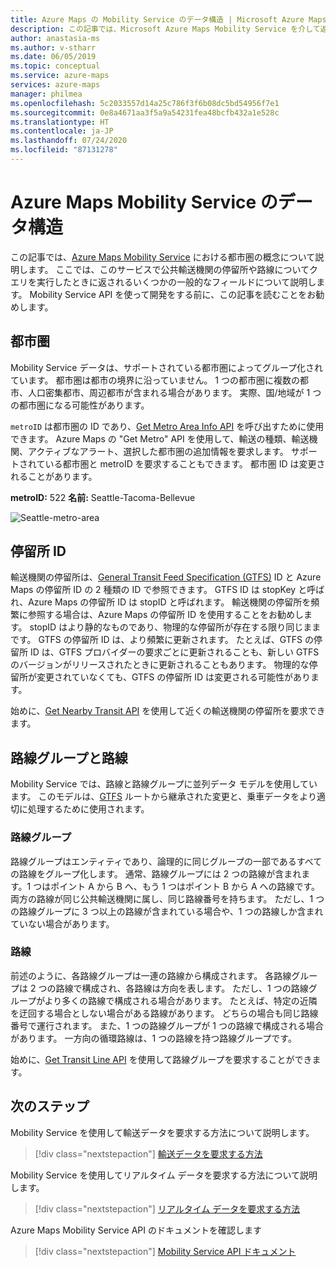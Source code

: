 ```yaml
---
title: Azure Maps の Mobility Service のデータ構造 | Microsoft Azure Maps
description: この記事では、Microsoft Azure Maps Mobility Service を介して返される一般的なフィールドとデータ構造について説明します。
author: anastasia-ms
ms.author: v-stharr
ms.date: 06/05/2019
ms.topic: conceptual
ms.service: azure-maps
services: azure-maps
manager: philmea
ms.openlocfilehash: 5c2033557d14a25c786f3f6b08dc5bd54956f7e1
ms.sourcegitcommit: 0e8a4671aa3f5a9a54231fea48bcfb432a1e528c
ms.translationtype: HT
ms.contentlocale: ja-JP
ms.lasthandoff: 07/24/2020
ms.locfileid: "87131278"
---
```

# <a name="data-structures-in-azure-maps-mobility-service"></a>Azure Maps Mobility Service のデータ構造

この記事では、[Azure Maps Mobility Service](https://aka.ms/AzureMapsMobilityService) における都市圏の概念について説明します。 ここでは、このサービスで公共輸送機関の停留所や路線についてクエリを実行したときに返されるいくつかの一般的なフィールドについて説明します。 Mobility Service API を使って開発をする前に、この記事を読むことをお勧めします。

## <a name="metro-area"></a>都市圏

Mobility Service データは、サポートされている都市圏によってグループ化されています。 都市圏は都市の境界に沿っていません。 1 つの都市圏に複数の都市、人口密集都市、周辺都市が含まれる場合があります。 実際、国/地域が 1 つの都市圏になる可能性があります。 

`metroID` は都市圏の ID であり、[Get Metro Area Info API](https://aka.ms/AzureMapsMobilityMetroAreaInfo) を呼び出すために使用できます。 Azure Maps の "Get Metro" API を使用して、輸送の種類、輸送機関、アクティブなアラート、選択した都市圏の追加情報を要求します。 サポートされている都市圏と metroID を要求することもできます。 都市圏 ID は変更されることがあります。

**metroID:** 522   **名前:** Seattle-Tacoma-Bellevue

![Seattle-metro-area](./media/mobility-service-data-structure/seattle-metro.png)

## <a name="stop-ids"></a>停留所 ID

輸送機関の停留所は、[General Transit Feed Specification (GTFS)](http://gtfs.org/) ID と Azure Maps の停留所 ID の 2 種類の ID で参照できます。 GTFS ID は stopKey と呼ばれ、Azure Maps の停留所 ID は stopID と呼ばれます。 輸送機関の停留所を頻繁に参照する場合は、Azure Maps の停留所 ID を使用することをお勧めします。 stopID はより静的なものであり、物理的な停留所が存在する限り同じままです。 GTFS の停留所 ID は、より頻繁に更新されます。 たとえば、GTFS の停留所 ID は、GTFS プロバイダーの要求ごとに更新されることも、新しい GTFS のバージョンがリリースされたときに更新されることもあります。 物理的な停留所が変更されていなくても、GTFS の停留所 ID は変更される可能性があります。

始めに、[Get Nearby Transit API](https://aka.ms/AzureMapsMobilityNearbyTransit) を使用して近くの輸送機関の停留所を要求できます。

## <a name="line-groups-and-lines"></a>路線グループと路線

Mobility Service では、路線と路線グループに並列データ モデルを使用しています。 このモデルは、[GTFS](http://gtfs.org/) ルートから継承された変更と、乗車データをより適切に処理するために使用されます。


### <a name="line-groups"></a>路線グループ

路線グループはエンティティであり、論理的に同じグループの一部であるすべての路線をグループ化します。 通常、路線グループには 2 つの路線が含まれます。1 つはポイント A から B へ、もう 1 つはポイント B から A への路線です。両方の路線が同じ公共輸送機関に属し、同じ路線番号を持ちます。 ただし、1 つの路線グループに 3 つ以上の路線が含まれている場合や、1 つの路線しか含まれていない場合があります。


### <a name="lines"></a>路線

前述のように、各路線グループは一連の路線から構成されます。 各路線グループは 2 つの路線で構成され、各路線は方向を表します。  ただし、1 つの路線グループがより多くの路線で構成される場合があります。 たとえば、特定の近隣を迂回する場合としない場合がある路線があります。 どちらの場合も同じ路線番号で運行されます。 また、1 つの路線グループが 1 つの路線で構成される場合があります。 一方向の循環路線は、1 つの路線を持つ路線グループです。

始めに、[Get Transit Line API](https://aka.ms/AzureMapsMobilityTransitLine) を使用して路線グループを要求することができます。


## <a name="next-steps"></a>次のステップ

Mobility Service を使用して輸送データを要求する方法について説明します。

> [!div class="nextstepaction"]
> [輸送データを要求する方法](how-to-request-transit-data.md)

Mobility Service を使用してリアルタイム データを要求する方法について説明します。

> [!div class="nextstepaction"]
> [リアルタイム データを要求する方法](how-to-request-real-time-data.md)

Azure Maps Mobility Service API のドキュメントを確認します

> [!div class="nextstepaction"]
> [Mobility Service API ドキュメント](https://aka.ms/AzureMapsMobilityService)
